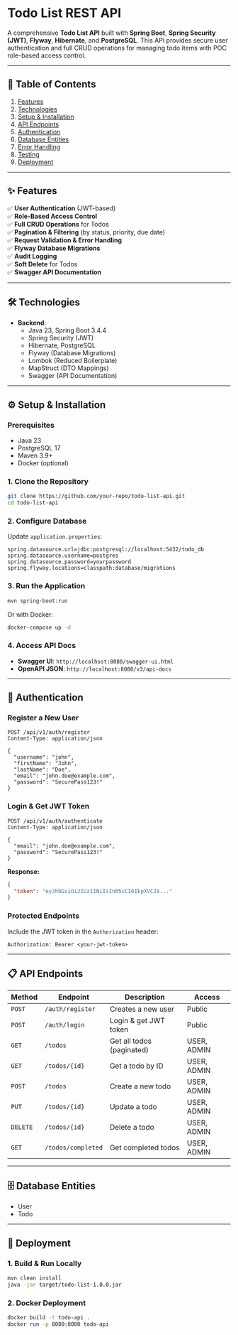 # **Todo List REST API**

A comprehensive **Todo List API** built with **Spring Boot**, **Spring Security (JWT)**, **Flyway**, **Hibernate**, and **PostgreSQL**. This API provides secure user authentication and full CRUD operations for managing todo items with POC role-based access control.

---

## **📌 Table of Contents**
1. [Features](#features)
2. [Technologies](#technologies)
3. [Setup & Installation](#setup--installation)
4. [API Endpoints](#api-endpoints)
5. [Authentication](#authentication)
6. [Database Entities](#-database-entities)
7. [Error Handling](#error-handling)
8. [Testing](#testing)
9. [Deployment](#deployment)

---

## **✨ Features**
✅ **User Authentication** (JWT-based)  
✅ **Role-Based Access Control**  
✅ **Full CRUD Operations** for Todos  
✅ **Pagination & Filtering** (by status, priority, due date)  
✅ **Request Validation & Error Handling**  
✅ **Flyway Database Migrations**  
✅ **Audit Logging**  
✅ **Soft Delete** for Todos  
✅ **Swagger API Documentation**  

---

## **🛠 Technologies**
- **Backend**:
    - Java 23, Spring Boot 3.4.4
    - Spring Security (JWT)
    - Hibernate, PostgreSQL
    - Flyway (Database Migrations)
    - Lombok (Reduced Boilerplate)
    - MapStruct (DTO Mappings)
    - Swagger (API Documentation)

---

## **⚙ Setup & Installation**
### **Prerequisites**
- Java 23
- PostgreSQL 17
- Maven 3.9+
- Docker (optional)

### **1. Clone the Repository**
```bash
git clone https://github.com/your-repo/todo-list-api.git
cd todo-list-api
```

### **2. Configure Database**
Update `application.properties`:
```properties
spring.datasource.url=jdbc:postgresql://localhost:5432/todo_db
spring.datasource.username=postgres
spring.datasource.password=yourpassword
spring.flyway.locations=classpath:database/migrations
```

### **3. Run the Application**
```bash
mvn spring-boot:run
```
Or with Docker:
```bash
docker-compose up -d
```

### **4. Access API Docs**
- **Swagger UI**: `http://localhost:8080/swagger-ui.html`
- **OpenAPI JSON**: `http://localhost:8080/v3/api-docs`

---

## **🔐 Authentication**
### **Register a New User**
```http
POST /api/v1/auth/register
Content-Type: application/json

{
  "username": "john", 
  "firstName": "John",
  "lastName": "Doe",
  "email": "john.doe@example.com",
  "password": "SecurePass123!"
}
```

### **Login & Get JWT Token**
```http
POST /api/v1/auth/authenticate
Content-Type: application/json

{
  "email": "john.doe@example.com",
  "password": "SecurePass123!"
}
```

**Response:**
```json
{
  "token": "eyJhbGciOiJIUzI1NiIsInR5cCI6IkpXVCJ9..."
}
```

### **Protected Endpoints**
Include the JWT token in the `Authorization` header:
```
Authorization: Bearer <your-jwt-token>
```

---

## **📋 API Endpoints**
| Method | Endpoint | Description               | Access |
|--------|----------|---------------------------|--------|
| `POST` | `/auth/register` | Creates a new user        | Public |
| `POST` | `/auth/login` | Login & get JWT token     | Public |
| `GET` | `/todos` | Get all todos (paginated) | USER, ADMIN |
| `GET` | `/todos/{id}` | Get a todo by ID          | USER, ADMIN |
| `POST` | `/todos` | Create a new todo         | USER, ADMIN |
| `PUT` | `/todos/{id}` | Update a todo             | USER, ADMIN |
| `DELETE` | `/todos/{id}` | Delete a todo             | USER, ADMIN |
| `GET` | `/todos/completed` | Get completed todos       | USER, ADMIN |

---

## **🗄 Database Entities**
 - User
 - Todo

---


## **🚀 Deployment**
### **1. Build & Run Locally**
```bash
mvn clean install
java -jar target/todo-list-1.0.0.jar
```

### **2. Docker Deployment**
```bash
docker build -t todo-api .
docker run -p 8080:8080 todo-api
```
